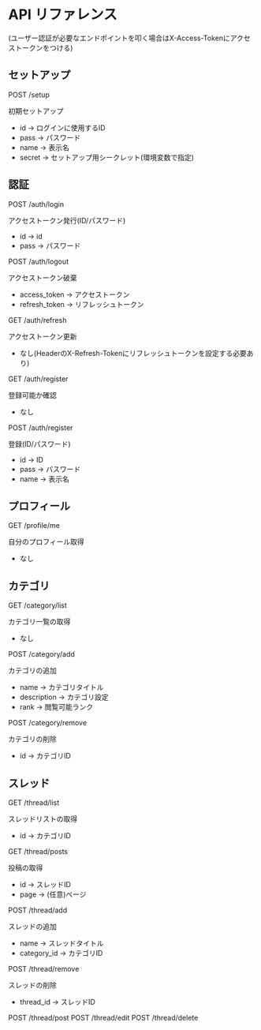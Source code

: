 # API リファレンス
(ユーザー認証が必要なエンドポイントを叩く場合はX-Access-Tokenにアクセストークンをつける)

## セットアップ
POST /setup

初期セットアップ
- id → ログインに使用するID
- pass → パスワード
- name → 表示名
- secret → セットアップ用シークレット(環境変数で指定)

## 認証
POST /auth/login

アクセストークン発行(ID/パスワード)
- id → id
- pass → パスワード

POST /auth/logout

アクセストークン破棄
- access_token → アクセストークン
- refresh_token → リフレッシュトークン

GET /auth/refresh

アクセストークン更新
- なし(HeaderのX-Refresh-Tokenにリフレッシュトークンを設定する必要あり)

GET /auth/register

登録可能か確認
- なし

POST /auth/register

登録(ID/パスワード)
- id → ID
- pass → パスワード
- name → 表示名

## プロフィール

GET /profile/me

自分のプロフィール取得
- なし


## カテゴリ
GET /category/list

カテゴリ一覧の取得
- なし

POST /category/add

カテゴリの追加
- name → カテゴリタイトル
- description → カテゴリ設定
- rank → 閲覧可能ランク


POST /category/remove

カテゴリの削除
- id → カテゴリID

## スレッド
GET /thread/list

スレッドリストの取得
- id → カテゴリID

GET /thread/posts

投稿の取得
- id → スレッドID
- page → (任意)ページ

POST /thread/add

スレッドの追加
- name → スレッドタイトル
- category_id → カテゴリID

POST /thread/remove

スレッドの削除
- thread_id → スレッドID

POST /thread/post
POST /thread/edit
POST /thread/delete